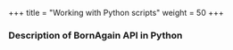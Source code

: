 +++
title = "Working with Python scripts"
weight = 50
+++

### Description of BornAgain API in Python
